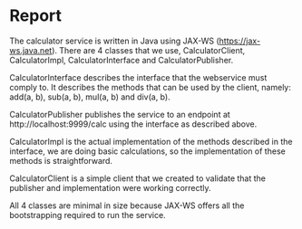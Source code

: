 # Report

The calculator service is written in Java using JAX-WS (https://jax-ws.java.net). There are 4 classes that we use, CalculatorClient, CalculatorImpl, CalculatorInterface and CalculatorPublisher.

CalculatorInterface describes the interface that the webservice must comply to. It describes the methods that can be used by the client, namely: add(a, b), sub(a, b), mul(a, b) and div(a, b).

CalculatorPublisher publishes the service to an endpoint at http://localhost:9999/calc using the interface as described above.

CalculatorImpl is the actual implementation of the methods described in the interface, we are doing basic calculations, so the implementation of these methods is straightforward.

CalculatorClient is a simple client that we created to validate that the publisher and implementation were working correctly.

All 4 classes are minimal in size because JAX-WS offers all the bootstrapping required to run the service.
